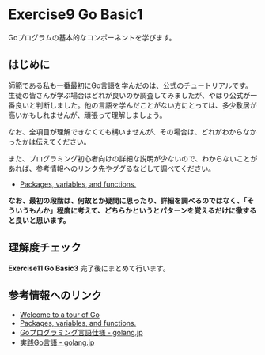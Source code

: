 # Exercise9 Go Basic1

Goプログラムの基本的なコンポーネントを学びます。

## はじめに

師範である私も一番最初にGo言語を学んだのは、公式のチュートリアルです。生徒の皆さんが学ぶ場合はどれが良いのか調査してみましたが、やはり公式が一番良いと判断しました。他の言語を学んだことがない方にとっては、多少敷居が高いかもしれませんが、頑張って理解しましょう。

なお、全項目が理解できなくても構いませんが、その場合は、どれがわからなかったかは伝えてください。

また、プログラミング初心者向けの詳細な説明が少ないので、わからないことがあれば、参考情報へのリンク先やググるなどして調べてください。

- [Packages, variables, and functions.](https://go-tour-jp.appspot.com/basics/1)

**なお、最初の段階は、何故とか疑問に思ったり、詳細を調べるのではなく、「そういうもんか」程度に考えて、どちらかというとパターンを覚えるだけに徹すると良いと思います。**

## 理解度チェック

**Exercise11 Go Basic3** 完了後にまとめて行います。

## 参考情報へのリンク

- [Welcome to a tour of Go](https://go-tour-jp.appspot.com/list)
- [Packages, variables, and functions.](https://go-tour-jp.appspot.com/basics/1)
- [Goプログラミング言語仕様 - golang.jp](http://golang.jp/go_spec)
- [実践Go言語 - golang.jp](http://golang.jp/effective_go)
